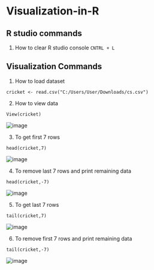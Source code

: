 # Visualization-in-R

## R studio commands
1. How to clear R studio console
`CNTRL + L`

## Visualization Commands

1. How to load dataset
```
cricket <- read.csv("C:/Users/User/Downloads/cs.csv")
```

2. How to view data 
```
View(cricket)
```
![image](https://user-images.githubusercontent.com/92450677/203500520-e40743c1-10a1-45aa-a400-4104644648fa.png)


3.	To get first 7 rows
```
head(cricket,7)
```
![image](https://user-images.githubusercontent.com/92450677/203500442-ec6ec5fb-813b-476c-8584-5a8a2f836b13.png)


4. To remove last 7 rows and print remaining data 
```
head(cricket,-7)
```
![image](https://user-images.githubusercontent.com/92450677/203500385-04befdf5-2f80-4ba6-a5fd-c5d1a6a598e0.png)


5. To get last 7 rows
```
tail(cricket,7)
```
![image](https://user-images.githubusercontent.com/92450677/203500313-ce9efab7-de25-4cf5-8413-2ff80cce75b0.png)


6. To remove first 7 rows and print remaining data 
```
tail(cricket,-7)
```
![image](https://user-images.githubusercontent.com/92450677/203500058-88281f9f-6972-4a91-967e-234255bc9c14.png)

